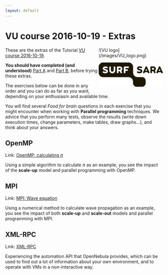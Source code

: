 ```yaml
---
layout: default
---
```


# VU course 2016-10-19 - Extras

<div style="float:right;max-width:205px;" markdown="1">
![VU logo](/images/VU_logo.png)

![SURFsara logo](/images/SURFsara_logo.png)
</div>

These are the extras of the Tutorial [VU course 2016-10-19](.).

**You should have completed (and understood)** [Part A](partA) and [Part B](partB), before trying these extras.

The exercises below can be done in any order and you can do as far as you want, depending on your enthusiasm and available time.

You will find several _Food for brain_ questions in each exercise that you might encounter when working with **Parallel programming** techniques. We advice that you perform many tests, observe the results (write down execution times, change parameters, make tables, draw graphs...), and think about your answers.

## OpenMP

Link: [OpenMP: calculating _&pi;_](OpenMP)
  
  Using a simple algorithm to calculate _&pi;_ as an example, you see the impact of the **scale-up** model and parallel programming with OpenMP.

## MPI

Link: [MPI: Wave equation](MPI)

  Using a numerical method to calculate wave propagation as an example, you see the impact of both **scale-up** and **scale-out** models and parallel programming with MPI.
  
## XML-RPC

Link: [XML-RPC](XMLRPC)
  
  Experiencing the automation API that OpenNebula provides, which can be used to find out a lot of information about your own environment, and to operate with VMs in a non-interactive way.
